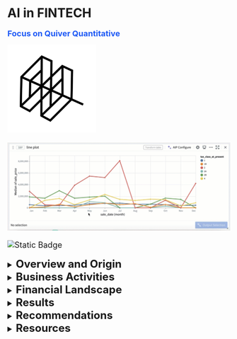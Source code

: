# AI in FINTECH
 <b><font size="+1"><font color="#1F5AF5"> Focus on Quiver Quantitative
 </font></b>

<img src="https://github.com/RevHex/ai-case-study/blob/main/quiver.jpg" width="200" height="200" />

![alt text](https://github.com/RevHex/ai-case-study/blob/main/vega-selection-by-line.gif)

![Static Badge](https://img.shields.io/badge/Quantitative%20-%20%23FFD150?style=plastic&label=Quiver&labelColor=%23000000)


<details> 
<Summary> <b><font size="+2"> Overview and Origin </font></b> </summary>
<ul>
<li> Fast tracked in Feb 2020 the company was founded by Christopher and James Kardatze</li>

<li> <font color="#1F5AF5">Quiver Quantitative</font> started as a hobby after they learned to code in high school. They posted their first data sets and visuals during their undergrad.</li>

<li> After their feature in Bloomberg they decided to turn their project into a business. At launch they had landed about <font color="#14DC5A">$100,000</font> and by the end of the year they raised another <font color="#14DC5A">$500,000</font>.</li>
</ul>
</details>

<details> 
<Summary> <b><font size="+2"> Business Activities </font></b> </summary>

<ul>
<li> To make the clandestine insight surrounding corporate investments, lobbyists, and even stock trades among congressional members, that have been shielded by hedge funds and brokerage firms alike, more accessible and practical.</li>

<li>The target audience is retail investors, both laymen and professional alike. </li>

<li>By making this "alternative" data more accessible and offering api subscriptions.</li>

<li>Their expertise lies in employing data analytics and machine learning to scrutinize financial data, aiding their clients in making well-informed investment choices. They provide an array of products and services, encompassing data feeds, bespoke research reports, and investment software tools.</li>
</ul>
</details>

<details> 
<Summary> <b><font size="+2">  Financial Landscape </font></b> </summary>

<ul>
<li> In general this fintech aims to disrupt and ultimately supplant conventional financial service providers by demonstrating greater agility, catering to an overlooked segment of the population, and delivering swifter/superior service.</li>

<li> Currently, the three most highly valued finanace companies utilizing a.i. are Ant Group, Stripe, and Revolut.</li>
</ul>
</details>

<details> 
<Summary> <b><font size="+2"> Results </font></b> </summary>

<ul>
<li> Providing access to congressioanl investments, exposing trends of insider trading, government contract statements, and providing data sets and api that normally would not be available to the leyman. </li>

<li>Customer acquisition cost, customer lifetime value, and monthly recurring revenue are some of the core metrics used to mesaure companies in this branch of fintech. </li>

<li>Based on the limited resources available for comparison with other competitors in fintech, it appears they rank somewhere in the middle. Keeping in mind that they are a small business with only 15 employees and are not publicly traded. </li>
</ul>
</details>


<details> 
<Summary> <b><font size="+2"> Recommendations </font></b> </summary>

<ul>
<li>If their aim was to attract a broader audience, I would recommend providing their back testing program for free or at an entry-level price, albeit with limited access.</li>

<li>This avenue has the potential to assist individuals with minimal or no investment background in becoming more accustomed to the concept. Expanding the consumer base would directly influence profitability, along with other fundamental metrics in the fintech industry.</li>

<li>There wouldn't be a necessity for new software or hardware as it would leverage existing resources under their ownership and control. My proposal would merely alter the utilization and accessibility of their current programs.</li>
</ul>
</details>

<details> 
<Summary> <b><font size="+2"> Resources </font></b> </summary>

<ul>
<li> https://github.com/kefranabg/readme-md-generator </li>
<li> https://chat.openai.com/ </li>
<li> https://github.com/Babi-B/git-readme-tips?tab=readme-ov-file#styling-text </li>
<li> https://shields.io/ </li>
<li> https://www.quiverquant.com/blog/ </li>
<li> https://bullishbears.com/quiver-quantitative-review/ </li>
</ul>
</details>